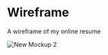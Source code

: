 # Wireframe
A wireframe of my online resume

![New Mockup 2](https://user-images.githubusercontent.com/39443280/60958092-15a86700-a306-11e9-8e16-d7e00ffe39f2.png)
